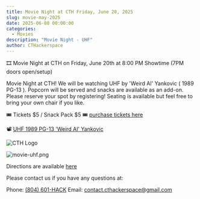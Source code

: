 ```yaml
---
title: Movie Night at CTH Friday, June 20, 2025
slug: movie-may-2025
date: 2025-06-08 00:00:00
categories:
  - Movies
description: "Movie Night - UHF"
author: CTHackerspace
---
```


🎞️  Movie Night at CTH on Friday, June 20th at 8:00 PM Showtime (7PM doors open/setup)

Movie Night at CTH! We will be watching UHF by 'Weird Al' Yankovic ( 1989 PG-13 ).
Popcorn will be served and snacks are available as an add-on. Please reserve your spot by registering! Seating is available but feel free to bring your own chair if you like.

🎟️ Tickets $5 / Snack Pack $5  🎟️ [purchase tickets here](https://lp.constantcontactpages.com/ev/reg/sxy2kpq/lp/4c111441-242d-42d1-831a-c306a38930a9)
 
📽️  [UHF    1989    PG-13    'Weird Al' Yankovic](https://www.imdb.com/title/tt0098546/)

![CTH Logo](/hack.png)

![movie-uhf.png](/uploads/2025/06/movie-uhf.png)


Directions are available [here](/how-to-find-us)

Please contact us if you have any questions at:

Phone: [(804) 601-HACK](tel:+18066014225)
Email: [contact.cthackerspace@gmail.com](mailto:contact.cthackerspace@gmail.com)
